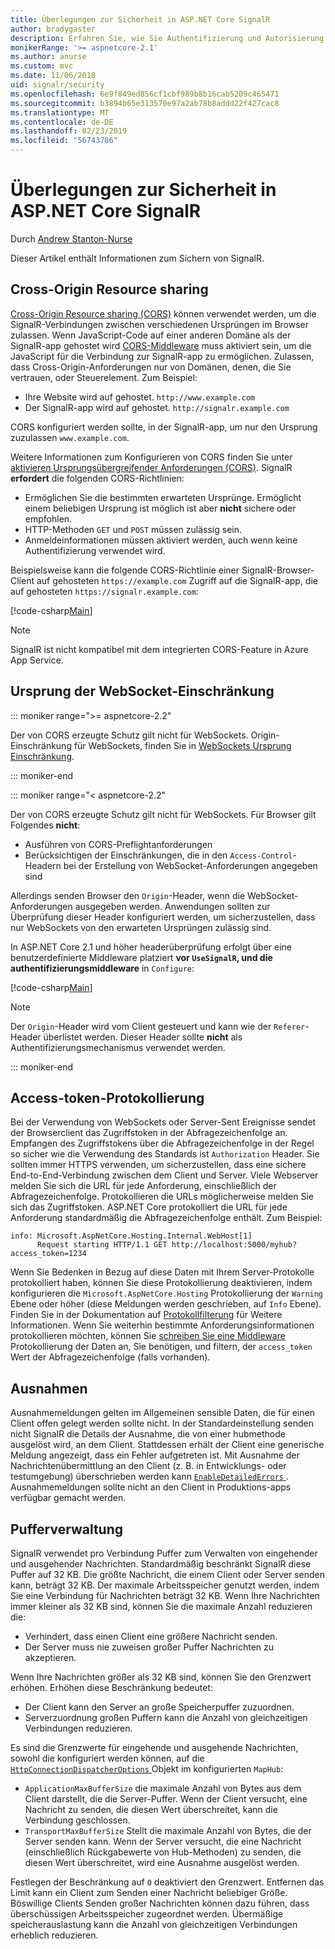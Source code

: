 ```yaml
---
title: Überlegungen zur Sicherheit in ASP.NET Core SignalR
author: bradygaster
description: Erfahren Sie, wie Sie Authentifizierung und Autorisierung in ASP.NET Core SignalR verwenden.
monikerRange: '>= aspnetcore-2.1'
ms.author: anurse
ms.custom: mvc
ms.date: 11/06/2018
uid: signalr/security
ms.openlocfilehash: 6e9f849ed856cf1cbf989b8b16cab5209c465471
ms.sourcegitcommit: b3894b65e313570e97a2ab78b8addd22f427cac8
ms.translationtype: MT
ms.contentlocale: de-DE
ms.lasthandoff: 02/23/2019
ms.locfileid: "56743786"
---
```

# <a name="security-considerations-in-aspnet-core-signalr"></a>Überlegungen zur Sicherheit in ASP.NET Core SignalR

Durch [Andrew Stanton-Nurse](https://twitter.com/anurse)

Dieser Artikel enthält Informationen zum Sichern von SignalR.

## <a name="cross-origin-resource-sharing"></a>Cross-Origin Resource sharing

[Cross-Origin Resource sharing (CORS)](https://www.w3.org/TR/cors/) können verwendet werden, um die SignalR-Verbindungen zwischen verschiedenen Ursprüngen im Browser zulassen. Wenn JavaScript-Code auf einer anderen Domäne als der SignalR-app gehostet wird [CORS-Middleware](xref:security/cors) muss aktiviert sein, um die JavaScript für die Verbindung zur SignalR-app zu ermöglichen. Zulassen, dass Cross-Origin-Anforderungen nur von Domänen, denen, die Sie vertrauen, oder Steuerelement. Zum Beispiel:

* Ihre Website wird auf gehostet. `http://www.example.com`
* Der SignalR-app wird auf gehostet. `http://signalr.example.com`

CORS konfiguriert werden sollte, in der SignalR-app, um nur den Ursprung zuzulassen `www.example.com`.

Weitere Informationen zum Konfigurieren von CORS finden Sie unter [aktivieren Ursprungsübergreifender Anforderungen (CORS)](xref:security/cors). SignalR **erfordert** die folgenden CORS-Richtlinien:

* Ermöglichen Sie die bestimmten erwarteten Ursprünge. Ermöglicht einem beliebigen Ursprung ist möglich ist aber **nicht** sichere oder empfohlen.
* HTTP-Methoden `GET` und `POST` müssen zulässig sein.
* Anmeldeinformationen müssen aktiviert werden, auch wenn keine Authentifizierung verwendet wird.

Beispielsweise kann die folgende CORS-Richtlinie einer SignalR-Browser-Client auf gehosteten `https://example.com` Zugriff auf die SignalR-app, die auf gehosteten `https://signalr.example.com`:

[!code-csharp[Main](security/sample/Startup.cs?name=snippet1)]

> [!NOTE]
> SignalR ist nicht kompatibel mit dem integrierten CORS-Feature in Azure App Service.

## <a name="websocket-origin-restriction"></a>Ursprung der WebSocket-Einschränkung

::: moniker range=">= aspnetcore-2.2"

Der von CORS erzeugte Schutz gilt nicht für WebSockets. Origin-Einschränkung für WebSockets, finden Sie in [WebSockets Ursprung Einschränkung](xref:fundamentals/websockets#websocket-origin-restriction).

::: moniker-end

::: moniker range="< aspnetcore-2.2"

Der von CORS erzeugte Schutz gilt nicht für WebSockets. Für Browser gilt Folgendes **nicht**:

* Ausführen von CORS-Preflightanforderungen
* Berücksichtigen der Einschränkungen, die in den `Access-Control`-Headern bei der Erstellung von WebSocket-Anforderungen angegeben sind

Allerdings senden Browser den `Origin`-Header, wenn die WebSocket-Anforderungen ausgegeben werden. Anwendungen sollten zur Überprüfung dieser Header konfiguriert werden, um sicherzustellen, dass nur WebSockets von den erwarteten Ursprüngen zulässig sind.

In ASP.NET Core 2.1 und höher headerüberprüfung erfolgt über eine benutzerdefinierte Middleware platziert **vor `UseSignalR`, und die authentifizierungsmiddleware** in `Configure`:

[!code-csharp[Main](security/sample/Startup.cs?name=snippet2)]

> [!NOTE]
> Der `Origin`-Header wird vom Client gesteuert und kann wie der `Referer`-Header überlistet werden. Dieser Header sollte **nicht** als Authentifizierungsmechanismus verwendet werden.

::: moniker-end

## <a name="access-token-logging"></a>Access-token-Protokollierung

Bei der Verwendung von WebSockets oder Server-Sent Ereignisse sendet der Browserclient das Zugriffstoken in der Abfragezeichenfolge an. Empfangen des Zugriffstokens über die Abfragezeichenfolge in der Regel so sicher wie die Verwendung des Standards ist `Authorization` Header. Sie sollten immer HTTPS verwenden, um sicherzustellen, dass eine sichere End-to-End-Verbindung zwischen dem Client und Server. Viele Webserver melden Sie sich die URL für jede Anforderung, einschließlich der Abfragezeichenfolge. Protokollieren die URLs möglicherweise melden Sie sich das Zugriffstoken. ASP.NET Core protokolliert die URL für jede Anforderung standardmäßig die Abfragezeichenfolge enthält. Zum Beispiel:

```
info: Microsoft.AspNetCore.Hosting.Internal.WebHost[1]
      Request starting HTTP/1.1 GET http://localhost:5000/myhub?access_token=1234
```

Wenn Sie Bedenken in Bezug auf diese Daten mit Ihrem Server-Protokolle protokolliert haben, können Sie diese Protokollierung deaktivieren, indem konfigurieren die `Microsoft.AspNetCore.Hosting` Protokollierung der `Warning` Ebene oder höher (diese Meldungen werden geschrieben, auf `Info` Ebene). Finden Sie in der Dokumentation auf [Protokollfilterung](xref:fundamentals/logging/index#log-filtering) für Weitere Informationen. Wenn Sie weiterhin bestimmte Anforderungsinformationen protokollieren möchten, können Sie [schreiben Sie eine Middleware](xref:fundamentals/middleware/write) Protokollierung der Daten an, Sie benötigen, und filtern, der `access_token` Wert der Abfragezeichenfolge (falls vorhanden).

## <a name="exceptions"></a>Ausnahmen

Ausnahmemeldungen gelten im Allgemeinen sensible Daten, die für einen Client offen gelegt werden sollte nicht. In der Standardeinstellung senden nicht SignalR die Details der Ausnahme, die von einer hubmethode ausgelöst wird, an dem Client. Stattdessen erhält der Client eine generische Meldung angezeigt, dass ein Fehler aufgetreten ist. Mit Ausnahme der Nachrichtenübermittlung an den Client (z. B. in Entwicklungs- oder testumgebung) überschrieben werden kann [ `EnableDetailedErrors` ](xref:signalr/configuration#configure-server-options). Ausnahmemeldungen sollte nicht an den Client in Produktions-apps verfügbar gemacht werden.

## <a name="buffer-management"></a>Pufferverwaltung

SignalR verwendet pro Verbindung Puffer zum Verwalten von eingehender und ausgehender Nachrichten. Standardmäßig beschränkt SignalR diese Puffer auf 32 KB. Die größte Nachricht, die einem Client oder Server senden kann, beträgt 32 KB. Der maximale Arbeitsspeicher genutzt werden, indem Sie eine Verbindung für Nachrichten beträgt 32 KB. Wenn Ihre Nachrichten immer kleiner als 32 KB sind, können Sie die maximale Anzahl reduzieren die:

* Verhindert, dass einen Client eine größere Nachricht senden.
* Der Server muss nie zuweisen großer Puffer Nachrichten zu akzeptieren.

Wenn Ihre Nachrichten größer als 32 KB sind, können Sie den Grenzwert erhöhen. Erhöhen diese Beschränkung bedeutet:

* Der Client kann den Server an große Speicherpuffer zuzuordnen.
* Serverzuordnung großen Puffern kann die Anzahl von gleichzeitigen Verbindungen reduzieren.

Es sind die Grenzwerte für eingehende und ausgehende Nachrichten, sowohl die konfiguriert werden können, auf die [ `HttpConnectionDispatcherOptions` ](xref:signalr/configuration#configure-server-options) Objekt im konfigurierten `MapHub`:

* `ApplicationMaxBufferSize` die maximale Anzahl von Bytes aus dem Client darstellt, die die Server-Puffer. Wenn der Client versucht, eine Nachricht zu senden, die diesen Wert überschreitet, kann die Verbindung geschlossen.
* `TransportMaxBufferSize` Stellt die maximale Anzahl von Bytes, die der Server senden kann. Wenn der Server versucht, die eine Nachricht (einschließlich Rückgabewerte von Hub-Methoden) zu senden, die diesen Wert überschreitet, wird eine Ausnahme ausgelöst werden.

Festlegen der Beschränkung auf `0` deaktiviert den Grenzwert. Entfernen das Limit kann ein Client zum Senden einer Nachricht beliebiger Größe. Böswillige Clients Senden großer Nachrichten können dazu führen, dass überschüssigen Arbeitsspeicher zugeordnet werden. Übermäßige speicherauslastung kann die Anzahl von gleichzeitigen Verbindungen erheblich reduzieren.
